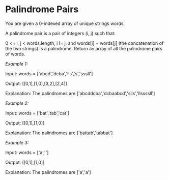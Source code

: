 # Palindrome Pairs

You are given a 0-indexed array of unique strings words.

A palindrome pair is a pair of integers (i, j) such that:

0 <= i, j < words.length, i != j, and words[i] + words[j] (the concatenation of the two strings) is a 
palindrome. Return an array of all the palindrome pairs of words.

*Example 1:*

Input: words = ['abcd','dcba','lls','s','sssll']

Output: [[0,1],[1,0],[3,2],[2,4]]

Explanation: The palindromes are ['abcddcba','dcbaabcd','slls','llssssll']

*Example 2:*

Input: words = ['bat','tab','cat']

Output: [[0,1],[1,0]]

Explanation: The palindromes are ['battab','tabbat']

*Example 3:*

Input: words = ['a','']

Output: [[0,1],[1,0]]

Explanation: The palindromes are ['a','a']
